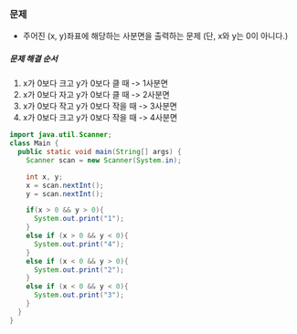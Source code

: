 ### 문제
* 주어진 (x, y)좌표에 해당하는 사분면을 출력하는 문제 (단, x와 y는 0이 아니다.)

##### 문제 해결 순서
1. x가 0보다 크고 y가 0보다 클 때 -> 1사분면
2. x가 0보다 자고 y가 0보다 클 때 -> 2사분면
3. x가 0보다 작고 y가 0보다 작을 때 -> 3사분면
4. x가 0보다 크고 y가 0보다 작을 때 -> 4사분면
```java
import java.util.Scanner;
class Main {
  public static void main(String[] args) {
    Scanner scan = new Scanner(System.in);

    int x, y;
    x = scan.nextInt();
    y = scan.nextInt();

    if(x > 0 && y > 0){
      System.out.print("1");
    }
    else if (x > 0 && y < 0){
      System.out.print("4");
    }
    else if (x < 0 && y > 0){
      System.out.print("2");
    }
    else if (x < 0 && y < 0){
      System.out.print("3");
    }
  }
}
```
